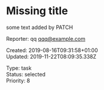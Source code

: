 # Missing title

some text added by PATCH

Reporter: qq <qqq@example.com>  

Created: 2019-08-16T09:31:58+01:00  
Updated: 2019-11-22T08:09:35.338Z

Type: task  
Status: selected  
Priority: 8
